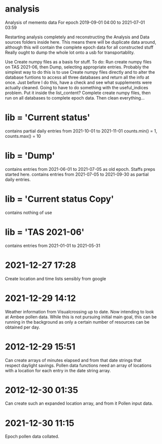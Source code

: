 # analysis
Analysis of memento data
For epoch 2019-09-01 04:00 to 2021-07-01 03:59

Restarting analysis completely and reconstructing the Analysis and Data sources folders inside here.
This means there will be duplicate data around, although this will contain the complete epoch data for all constructed stuff
Really ought to dump the whole lot onto a usb for transportablity.


Use Create numpy files as a basis for stuff. 
To do:
  Run create numpy files on TAS 2021-06, then Dump, selecting appropriate entries.
  Probably the simplest way to do this is to use Create numpy files directly and to alter the database
  funtions to access all three databases and return all the info at once. Just before I do this, have a check and see what supplements
  were actually cleaned.
  Going to have to do something with the useful_indices problem. Put it inside the list_content?
  Complete create numpy files, then run on all databases to complete epoch data.
  Then clean everything...

# lib = 'Current status'
contains partial daily entries from 2021-10-01 to 2021-11-01
counts.min() = 1, counts.max() = 10

# lib = 'Dump'
contains entries from 2021-06-01 to 2021-07-05 as old epoch. Staffs preps started here.
contains entries from 2021-07-05 to 2021-09-30 as partial daily entries. 

# lib = 'Current status Copy'
contains nothing of use

# lib = 'TAS 2021-06'
contains entries from 2021-01-01 to 2021-05-31 


# 2021-12-27 17:28
Create location and time lists sensibly from google

# 2021-12-29 14:12
Weather information from Visualcrossing up to date. 
Now intending to look at Ambee pollen data. While this is not pursuing initial main goal, this can be running in the background
as only a certain number of resources can be obtained per day.

# 2012-12-29 15:51
Can create arrays of minutes elapsed and from that date strings that respect daylight savings. Pollen data functions need an array
of locations with a location for each entry in the date string array.

# 2012-12-30 01:35
Can create such an expanded location array, and from it Pollen input data.

# 2021-12-30 11:15
Epoch pollen data collated.
